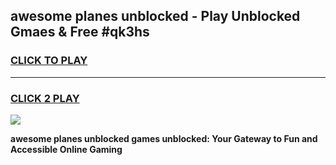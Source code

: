 
## awesome planes unblocked - Play Unblocked Gmaes & Free #qk3hs
<h3>
<a href="https://news.freeplayer.one?title=awesome_planes_unblocked&ref=03M">CLICK TO PLAY</a></h3>
<hr>

<h3>
<a href="https://news.freeplayer.one?title=awesome_planes_unblocked&ref=03M">CLICK 2 PLAY</a>
  
</h3>

<a href="https://news.freeplayer.one?title=awesome_planes_unblocked&ref=03M"><img src="https://clearcache.store/games.png"></a>


**awesome planes unblocked games unblocked: Your Gateway to Fun and Accessible Online Gaming**
